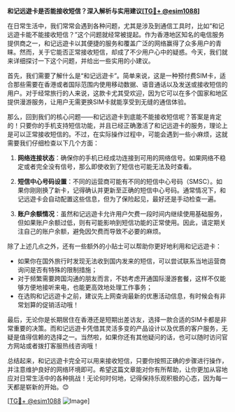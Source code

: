 **和记远遊卡是否能接收短信？深入解析与实用建议[[TG💪+ @esim1088](https://t.me/s/esim1088)]**

在日常生活中，我们常常会遇到各种问题，尤其是涉及到通信工具时，比如“和记远遊卡能不能接收短信？”这个问题就经常被提起。作为香港地区知名的电信服务提供商之一，和记远遊卡以其便捷的服务和覆盖广泛的网络赢得了众多用户的青睐。然而，关于它能否正常接收短信，却成了不少用户心中的疑惑。今天，我们就来详细探讨一下这个问题，并给出一些实用的小建议。

首先，我们需要了解什么是“和记远遊卡”。简单来说，这是一种预付费SIM卡，适合那些需要在香港或者国际范围内使用移动数据、语音通话以及发送或接收短信的用户。对于经常旅行的人来说，这款卡尤其受欢迎，因为它可以在多个国家和地区提供漫游服务，让用户无需更换SIM卡就能享受到无缝的通信体验。

那么，回到我们的核心问题——和记远遊卡到底能不能接收短信呢？答案是肯定的！只要你的手机支持短信功能，并且已经正确激活了和记远遊卡的服务，理论上是可以正常接收短信的。不过，在实际操作过程中，可能会遇到一些小麻烦，这就需要我们仔细检查以下几个方面：

1. **网络连接状态**：确保你的手机已经成功连接到可用的网络信号。如果网络不稳定或者完全没有信号，那么即使收到了短信也可能无法及时查看。
   
2. **短信中心号码设置**：不同的运营商可能有不同的短信中心号码（SMSC）。如果你刚刚换了新卡，记得确认并更新至正确的短信中心号码。通常情况下，和记远遊卡会自动配置这些信息，但为了保险起见，最好还是手动检查一遍。
   
3. **账户余额情况**：虽然和记远遊卡允许用户欠费一段时间内继续使用基础服务，但如果账户余额过低，则有可能影响到短信功能的正常使用。因此，请定期关注自己的账户余额，避免因欠费而导致不必要的麻烦。

除了上述几点之外，还有一些额外的小贴士可以帮助你更好地利用和记远遊卡：

- 如果你在国外旅行时发现无法收到国内发来的短信，可以尝试联系当地运营商询问是否有特殊的限制措施；
- 对于频繁需要跨国沟通的朋友而言，不妨考虑开通国际漫游套餐，这样不仅能够方便地接听来电，也能更高效地处理工作事务；
- 在选购和记远遊卡之前，建议先上网查询最新的优惠活动信息，有时候会有非常划算的促销活动哦！

最后，无论你是长期居住在香港还是短期出差访友，选择一款合适的SIM卡都是非常重要的决策。而和记远遊卡凭借其灵活多变的产品设计以及优质的客户服务，无疑是值得信赖的选择之一。当然啦，如果你还有其他疑问的话，也可以随时访问官方网站或者拨打客服热线咨询哦！

总结起来，和记远遊卡完全可以用来接收短信，只要你按照正确的步骤进行操作，并注意维护良好的网络环境即可。希望这篇文章能对你有所帮助，让你更加从容地应对日常生活中的各种挑战！无论何时何地，记得保持乐观积极的心态，因为每一天都是崭新的开始。😊

[[TG💪+ @esim1088](https://t.me/s/esim1088) ![Image](https://i.postimg.cc/4NQfJmqS/Snipaste-2025-05-13-00-14-12.png)]